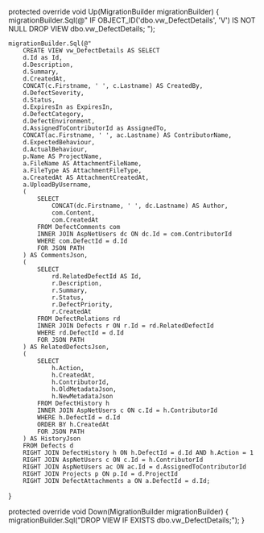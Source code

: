 ﻿protected override void Up(MigrationBuilder migrationBuilder)
{
    migrationBuilder.Sql(@"
        IF OBJECT_ID('dbo.vw_DefectDetails', 'V') IS NOT NULL
            DROP VIEW dbo.vw_DefectDetails;
    ");

    migrationBuilder.Sql(@"
        CREATE VIEW vw_DefectDetails AS SELECT 
        d.Id as Id,
        d.Description,
        d.Summary,
        d.CreatedAt,
        CONCAT(c.Firstname, ' ', c.Lastname) AS CreatedBy,
        d.DefectSeverity,
        d.Status,
        d.ExpiresIn as ExpiresIn,
        d.DefectCategory,
        d.DefectEnvironment,
        d.AssignedToContributorId as AssignedTo,
        CONCAT(ac.Firstname, ' ', ac.Lastname) AS ContributorName,
        d.ExpectedBehaviour,
        d.ActualBehaviour,
        p.Name AS ProjectName,
        a.FileName AS AttachmentFileName,
        a.FileType AS AttachmentFileType,
        a.CreatedAt AS AttachmentCreatedAt,
        a.UploadByUsername,
        (
            SELECT 
                CONCAT(dc.Firstname, ' ', dc.Lastname) AS Author,
                com.Content,
                com.CreatedAt
            FROM DefectComments com
            INNER JOIN AspNetUsers dc ON dc.Id = com.ContributorId
            WHERE com.DefectId = d.Id
            FOR JSON PATH
        ) AS CommentsJson,
        (
            SELECT 
                rd.RelatedDefectId AS Id,
                r.Description,
                r.Summary,
                r.Status,
                r.DefectPriority,
                r.CreatedAt
            FROM DefectRelations rd
            INNER JOIN Defects r ON r.Id = rd.RelatedDefectId
            WHERE rd.DefectId = d.Id
            FOR JSON PATH
        ) AS RelatedDefectsJson,
        (
            SELECT 
                h.Action,
                h.CreatedAt,
                h.ContributorId,
                h.OldMetadataJson,
                h.NewMetadataJson
            FROM DefectHistory h
            INNER JOIN AspNetUsers c ON c.Id = h.ContributorId
            WHERE h.DefectId = d.Id
            ORDER BY h.CreatedAt
            FOR JSON PATH
        ) AS HistoryJson
        FROM Defects d
        RIGHT JOIN DefectHistory h ON h.DefectId = d.Id AND h.Action = 1
        RIGHT JOIN AspNetUsers c ON c.Id = h.ContributorId
        RIGHT JOIN AspNetUsers ac ON ac.Id = d.AssignedToContributorId
        RIGHT JOIN Projects p ON p.Id = d.ProjectId
        RIGHT JOIN DefectAttachments a ON a.DefectId = d.Id;
}

protected override void Down(MigrationBuilder migrationBuilder)
{
    migrationBuilder.Sql("DROP VIEW IF EXISTS dbo.vw_DefectDetails;");
}